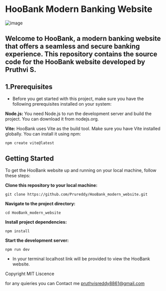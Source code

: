 # HooBank Modern Banking Website
![image](https://github.com/Prureddy/HooBank_modern_website/assets/99805816/3bc78efd-1c0e-4db9-824e-346e6e2640d8)

## Welcome to HooBank, a modern banking website that offers a seamless and secure banking experience. This repository contains the source code for the HooBank website developed by Pruthvi S.

## 1.Prerequisites
- Before you get started with this project, make sure you have the following prerequisites installed on your system:

**Node.js:** You need Node.js to run the development server and build the project. You can download it from nodejs.org.

**Vite:** HooBank uses Vite as the build tool. Make sure you have Vite installed globally. You can install it using npm:
```
npm create vite@latest
```
## Getting Started
To get the HooBank website up and running on your local machine, follow these steps:

**Clone this repository to your local machine:**
```
git clone https://github.com/Prureddy/HooBank_modern_website.git
```
**Navigate to the project directory:**
```
cd HooBank_modern_website
```
**Install project dependencies:**
```
npm install
```
**Start the development server:**
```
npm run dev
```
- In your terminal localhost link will be provided to view the HooBank website.



Copyright
MIT Liscence

for any quieries you can Contact me pruthvisreddy8861@gmail.com

